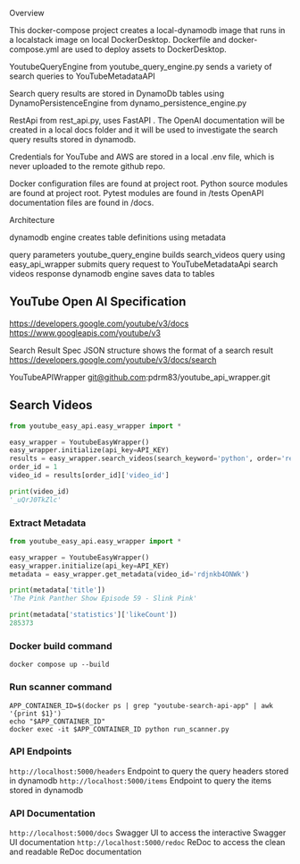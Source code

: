 Overview

This docker-compose project creates a local-dynamodb image that runs in a localstack image on local DockerDesktop. Dockerfile and docker-compose.yml are used to deploy assets to DockerDesktop.

YoutubeQueryEngine from youtube_query_engine.py sends a variety of search queries to YouTubeMetadataAPI

Search query results are stored in DynamoDb tables using DynamoPersistenceEngine from dynamo_persistence_engine.py

RestApi from rest_api.py, uses FastAPI . The OpenAI documentation will be created in a local docs folder and it will be used to investigate the search query results stored in dynamodb.

Credentials for YouTube and AWS are stored in a local .env file, which is never uploaded to the remote github repo.

Docker configuration files are found at project root. Python source modules are found at project root. Pytest modules are found in /tests OpenAPI documentation files are found in /docs.




Architecture

dynamodb engine
  creates table definitions
  using metadata

query parameters
youtube_query_engine
  builds search_videos query using easy_api_wrapper
  submits query request to YouTubeMetadataApi
  search videos response
  dynamodb engine saves data to tables













## YouTube Open AI Specification

https://developers.google.com/youtube/v3/docs
 https://www.googleapis.com/youtube/v3

Search Result Spec
JSON structure shows the format of a search result
https://developers.google.com/youtube/v3/docs/search

YouTubeAPIWrapper
git@github.com:pdrm83/youtube_api_wrapper.git

## Search Videos
```python
from youtube_easy_api.easy_wrapper import *

easy_wrapper = YoutubeEasyWrapper()
easy_wrapper.initialize(api_key=API_KEY)
results = easy_wrapper.search_videos(search_keyword='python', order='relevance')
order_id = 1
video_id = results[order_id]['video_id']

print(video_id)
'_uQrJ0TkZlc'
```

### Extract Metadata
```python
from youtube_easy_api.easy_wrapper import *

easy_wrapper = YoutubeEasyWrapper()
easy_wrapper.initialize(api_key=API_KEY)
metadata = easy_wrapper.get_metadata(video_id='rdjnkb4ONWk')

print(metadata['title'])
'The Pink Panther Show Episode 59 - Slink Pink'

print(metadata['statistics']['likeCount'])
285373
```



### Docker build command
`docker compose up --build`

### Run scanner command
```
APP_CONTAINER_ID=$(docker ps | grep "youtube-search-api-app" | awk '{print $1}')
echo "$APP_CONTAINER_ID"
docker exec -it $APP_CONTAINER_ID python run_scanner.py
```

### API Endpoints
`http://localhost:5000/headers` Endpoint to query the query headers stored in dynamodb
`http://localhost:5000/items` Endpoint to query the items stored in dynamodb


### API Documentation
`http://localhost:5000/docs` Swagger UI to access the interactive Swagger UI documentation
`http://localhost:5000/redoc` ReDoc to access the clean and readable ReDoc documentation

